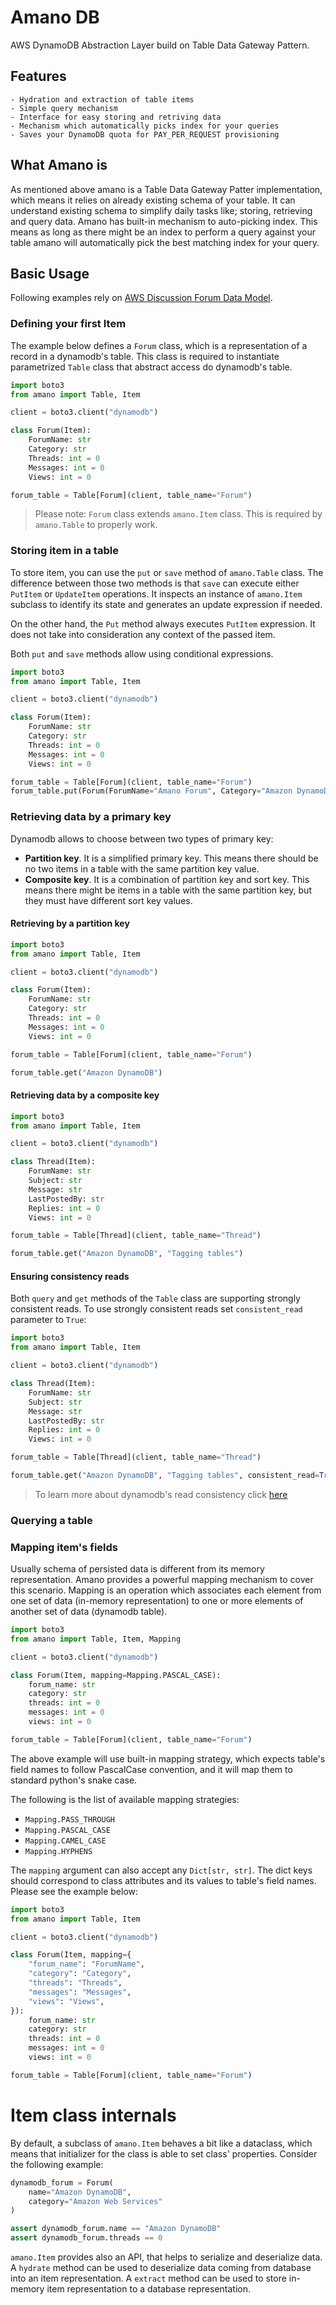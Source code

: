 # Amano DB

AWS DynamoDB Abstraction Layer build on Table Data Gateway Pattern.

## Features

    - Hydration and extraction of table items
    - Simple query mechanism
    - Interface for easy storing and retriving data
    - Mechanism which automatically picks index for your queries
    - Saves your DynamoDB quota for PAY_PER_REQUEST provisioning

## What Amano is

As mentioned above amano is a Table Data Gateway Patter implementation, which
means it relies on already existing schema of your table. It can understand
existing schema to simplify daily tasks like; storing, retrieving and query
data.
Amano has built-in mechanism to auto-picking index. This means as long as there
might be an index to perform a query against your table amano will automatically
pick the best matching index for your query.

## Basic Usage
Following examples rely on [AWS Discussion Forum Data Model](https://docs.aws.amazon.com/amazondynamodb/latest/developerguide/SampleData.CreateTables.html#SampleData.CreateTables2).

### Defining your first Item

The example below defines a `Forum` class, which is a representation of a 
record in a dynamodb's table. This class is required to instantiate parametrized
`Table` class that abstract access do dynamodb's table.

```python
import boto3
from amano import Table, Item

client = boto3.client("dynamodb")

class Forum(Item):
    ForumName: str
    Category: str
    Threads: int = 0
    Messages: int = 0
    Views: int = 0

forum_table = Table[Forum](client, table_name="Forum")
```

> Please note: `Forum` class extends `amano.Item` class. This is required 
> by `amano.Table` to properly work. 


### Storing item in a table

To store item, you can use the `put` or `save` method of `amano.Table` class.
The difference between those two methods is that `save` can execute either 
`PutItem` or `UpdateItem` operations. It inspects an instance of `amano.Item` 
subclass to identify its state and generates an update expression if needed.

On the other hand, the `Put` method always executes `PutItem` expression. 
It does not take into consideration any context of the passed item.

Both `put` and `save` methods allow using conditional expressions.

```python
import boto3
from amano import Table, Item

client = boto3.client("dynamodb")

class Forum(Item):
    ForumName: str
    Category: str
    Threads: int = 0
    Messages: int = 0
    Views: int = 0

forum_table = Table[Forum](client, table_name="Forum")
forum_table.put(Forum(ForumName="Amano Forum", Category="Amazon DynamoDB"))
```

### Retrieving data by a primary key

Dynamodb allows to choose between two types of primary key:
- __Partition key__. It is a simplified primary key. This means there 
should be no two items in a table with the same partition key value.
- __Composite key__. It is a combination of partition key and sort key. 
This means there might be items in a table with the same partition key, but they
must have different sort key values.


#### Retrieving by a partition key
```python
import boto3
from amano import Table, Item

client = boto3.client("dynamodb")

class Forum(Item):
    ForumName: str
    Category: str
    Threads: int = 0
    Messages: int = 0
    Views: int = 0

forum_table = Table[Forum](client, table_name="Forum")

forum_table.get("Amazon DynamoDB")
```

#### Retrieving data by a composite key

```python
import boto3
from amano import Table, Item

client = boto3.client("dynamodb")

class Thread(Item):
    ForumName: str
    Subject: str
    Message: str
    LastPostedBy: str
    Replies: int = 0
    Views: int = 0

forum_table = Table[Thread](client, table_name="Thread")

forum_table.get("Amazon DynamoDB", "Tagging tables")
```

#### Ensuring consistency reads

Both `query` and `get` methods of the `Table` class are supporting strongly 
consistent reads. To use strongly consistent reads set `consistent_read` 
parameter to `True`:

```python
import boto3
from amano import Table, Item

client = boto3.client("dynamodb")

class Thread(Item):
    ForumName: str
    Subject: str
    Message: str
    LastPostedBy: str
    Replies: int = 0
    Views: int = 0

forum_table = Table[Thread](client, table_name="Thread")

forum_table.get("Amazon DynamoDB", "Tagging tables", consistent_read=True)
```


> To learn more about dynamodb's read consistency click 
> [here](https://docs.aws.amazon.com/amazondynamodb/latest/developerguide/HowItWorks.ReadConsistency.html)


### Querying a table




### Mapping item's fields

Usually schema of persisted data is different from its memory representation.
Amano provides a powerful mapping mechanism to cover this scenario. Mapping is
an operation which associates each element from one set of data 
(in-memory representation) to one or more elements of another set of data 
(dynamodb table).

```python
import boto3
from amano import Table, Item, Mapping

client = boto3.client("dynamodb")

class Forum(Item, mapping=Mapping.PASCAL_CASE):
    forum_name: str
    category: str
    threads: int = 0
    messages: int = 0
    views: int = 0

forum_table = Table[Forum](client, table_name="Forum")
```

The above example will use built-in mapping strategy, which expects table's 
field names to follow PascalCase convention, and it will map them to standard 
python's snake case.

The following is the list of available mapping strategies:
- `Mapping.PASS_THROUGH`
- `Mapping.PASCAL_CASE`
- `Mapping.CAMEL_CASE`
- `Mapping.HYPHENS`

The `mapping` argument can also accept any `Dict[str, str]`. 
The dict keys should correspond to class attributes and its values 
to table's field names. Please see the example below:

```python
import boto3
from amano import Table, Item

client = boto3.client("dynamodb")

class Forum(Item, mapping={
    "forum_name": "ForumName",
    "category": "Category",
    "threads": "Threads",
    "messages": "Messages",
    "views": "Views",
}):
    forum_name: str
    category: str
    threads: int = 0
    messages: int = 0
    views: int = 0

forum_table = Table[Forum](client, table_name="Forum")
```

# Item class internals

By default, a subclass of `amano.Item` behaves a bit like a dataclass, which 
means that initializer for the class is able to set class' properties.
Consider the following example:

```python
dynamodb_forum = Forum(
    name="Amazon DynamoDB",
    category="Amazon Web Services"
)

assert dynamodb_forum.name == "Amazon DynamoDB"
assert dynamodb_forum.threads == 0
```

`amano.Item` provides also an API, that helps to serialize and deserialize data.
A `hydrate` method can be used to deserialize data coming from database into an
item representation. A `extract` method can be used to store in-memory item 
representation to a database representation.


